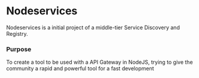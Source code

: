 # Nodeservices

Nodeservices is a initial project of a middle-tier Service Discovery and Registry.

### Purpose
To create a tool to be used with a API Gateway in NodeJS, trying to give the community a rapid and powerful tool for a fast development
